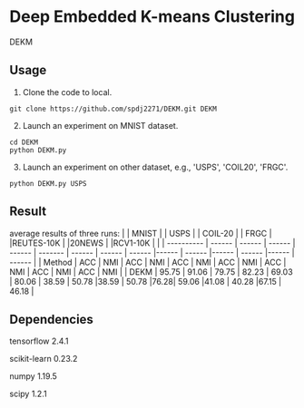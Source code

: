 # Deep Embedded K-means Clustering
DEKM

## Usage

1) Clone the code to local.
```
git clone https://github.com/spdj2271/DEKM.git DEKM
```
2) Launch an experiment on MNIST dataset.

```
cd DEKM
python DEKM.py
```

3)  Launch an experiment on other dataset, e.g., 'USPS', 'COIL20', 'FRGC'.
```
python DEKM.py USPS
```



## Result
average results of three runs:
|            | MNIST  |        | USPS   |        | COIL-20 |        | FRGC   |        |REUTES-10K   |        |20NEWS   |        |RCV1-10K   |        |
| ---------- | ------ | ------ | ------ | ------ | ------- | ------ | ------ | ------ |------ | ------ |------ | ------ |------ | ------ |
| Method     | ACC    | NMI    | ACC    | NMI    | ACC     | NMI    | ACC    | NMI    | ACC    | NMI    | ACC    | NMI    | ACC    | NMI    |
| DEKM | 95.75 | 91.06 | 79.75 | 82.23 | 69.03  | 80.06 | 38.59 | 50.78 |38.59 | 50.78 |76.28| 59.06 |41.08 | 40.28 |67.15 | 46.18 |

## Dependencies
tensorflow 2.4.1

scikit-learn 0.23.2

numpy 1.19.5

scipy 1.2.1
